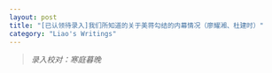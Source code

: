 ```yaml
---
layout: post
title: "[已认领待录入]我们所知道的关于美蒋勾结的内幕情况（廖耀湘、杜建时）"
category: "Liao's Writings"
---
```




>*录入校对：寒庭暮晚*
